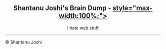 <p align="center">
    <h2 align="center">Shantanu Joshi's Brain Dump - <a href="http://shantanujoshi.github.io/"> style="max-width:100%;"></a></h2>
</p>

<p align="center">I hate web stuff</p>


---

© Shantanu Joshi
